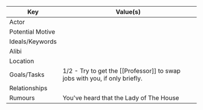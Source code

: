 | Key              | Value(s)                                                                   |
| ---------------- | -------------------------------------------------------------------------- |
| Actor            |                                                                            |
| Potential Motive |                                                                            |
| Ideals/Keywords  |                                                                            |
| Alibi            |                                                                            |
| Location         |                                                                            |
| Goals/Tasks      | 1/2 - Try to get the [[Professor]] to swap jobs with you, if only briefly. |
| Relationships    |                                                                            |
| Rumours          | You've heard that the Lady of The House                                    |
